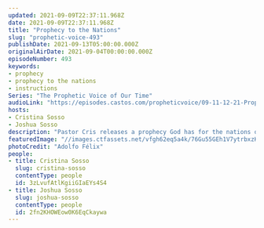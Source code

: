 ```yaml
---
updated: 2021-09-09T22:37:11.968Z
date: 2021-09-09T22:37:11.968Z
title: "Prophecy to the Nations"
slug: "prophetic-voice-493"
publishDate: 2021-09-13T05:00:00.000Z
originalAirDate: 2021-09-04T00:00:00.000Z
episodeNumber: 493
keywords:
- prophecy
- prophecy to the nations
- instructions
Series: "The Prophetic Voice of Our Time"
audioLink: "https://episodes.castos.com/propheticvoice/09-11-12-21-Prophetic-Voice-of-our-Time-[mixdown]-.mp3"
hosts:
- Cristina Sosso
- Joshua Sosso
description: "Pastor Cris releases a prophecy God has for the nations of this world. Whether we want it to happen or not, it will come to pass.  We must continue to follow the Lord's instructions and focus on Him and His plan instead of the bad news."
featuredImage: "//images.ctfassets.net/vfgh62eq5a4k/76Gu55GEh1V7ytrbxzK5gi/a4176ebe7dbd5dea32abce6ba1ea9985/adolfo-felix-4JL_VAgxwcU-unsplash__1_.jpg"
photoCredit: "Adolfo Félix"
people:
- title: Cristina Sosso
  slug: cristina-sosso
  contentType: people
  id: 3zLvufAtlKgiiGIaEYs4S4
- title: Joshua Sosso
  slug: joshua-sosso
  contentType: people
  id: 2fn2KHOWEow0K6EqCkaywa
---
```

